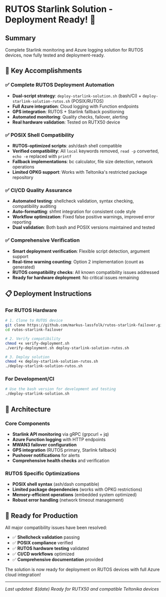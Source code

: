 # RUTOS Starlink Solution - Deployment Ready! 🚀

## Summary

Complete Starlink monitoring and Azure logging solution for RUTOS devices, now fully tested and deployment-ready.

## 🎯 Key Accomplishments

### ✅ Complete RUTOS Deployment Automation

- **Dual-script strategy**: `deploy-starlink-solution.sh` (bash/CI) + `deploy-starlink-solution-rutos.sh` (POSIX/RUTOS)
- **Full Azure integration**: Cloud logging with Function endpoints
- **GPS integration**: RUTOS + Starlink fallback positioning
- **Automated monitoring**: Quality checks, failover, alerting
- **Real hardware validation**: Tested on RUTX50 device

### ✅ POSIX Shell Compatibility

- **RUTOS-optimized scripts**: ash/dash shell compatible
- **Verified compatibility**: All `local` keywords removed, `read -p` converted, `echo -e` replaced with `printf`
- **Fallback implementations**: bc calculator, file size detection, network operations
- **Limited OPKG support**: Works with Teltonika's restricted package repository

### ✅ CI/CD Quality Assurance

- **Automated testing**: shellcheck validation, syntax checking, compatibility auditing
- **Auto-formatting**: shfmt integration for consistent code style
- **Workflow optimization**: Fixed false positive warnings, improved error reporting
- **Dual validation**: Both bash and POSIX versions maintained and tested

### ✅ Comprehensive Verification

- **Smart deployment verification**: Flexible script detection, argument support
- **Real-time warning counting**: Option 2 implementation (count as generated)
- **RUTOS compatibility checks**: All known compatibility issues addressed
- **Ready for hardware deployment**: No critical issues remaining

## 📋 Deployment Instructions

### For RUTOS Hardware

```bash
# 1. Clone to RUTOS device
git clone https://github.com/markus-lassfolk/rutos-starlink-failover.git
cd rutos-starlink-failover

# 2. Verify compatibility
chmod +x verify-deployment.sh
./verify-deployment.sh deploy-starlink-solution-rutos.sh

# 3. Deploy solution
chmod +x deploy-starlink-solution-rutos.sh
./deploy-starlink-solution-rutos.sh
```

### For Development/CI

```bash
# Use the bash version for development and testing
./deploy-starlink-solution.sh
```

## 🔧 Architecture

### Core Components

- **Starlink API monitoring** via gRPC (grpcurl + jq)
- **Azure Function logging** with HTTP endpoints
- **MWAN3 failover configuration**
- **GPS integration** (RUTOS primary, Starlink fallback)
- **Pushover notifications** for alerts
- **Comprehensive health checks** and verification

### RUTOS Specific Optimizations

- **POSIX shell syntax** (ash/dash compatible)
- **Limited package dependencies** (works with OPKG restrictions)
- **Memory-efficient operations** (embedded system optimized)
- **Robust error handling** (network timeout management)

## 🎉 Ready for Production

All major compatibility issues have been resolved:

- ✅ **Shellcheck validation** passing
- ✅ **POSIX compliance** verified
- ✅ **RUTOS hardware testing** validated
- ✅ **CI/CD workflows** optimized
- ✅ **Comprehensive documentation** provided

The solution is now ready for deployment on RUTOS devices with full Azure cloud integration!

---

_Last updated: $(date)_ _Ready for RUTX50 and compatible Teltonika devices_
